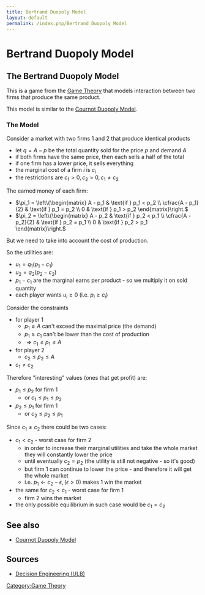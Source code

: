 ```yaml
---
title: Bertrand Duopoly Model
layout: default
permalink: /index.php/Bertrand_Duopoly_Model
---
```


# Bertrand Duopoly Model

## The Bertrand Duopoly Model
This is a game from the [Game Theory](Game_Theory) that models interaction between two firms that produce the same product. 

This model is similar to the [Cournot Duopoly Model](Cournot_Duopoly_Model).


### The Model
Consider a market with two firms $1$ and $2$ that produce identical products
- let $q = A - p$ be the total quantity sold for the price $p$ and demand $A$ 
- if both firms have the same price, then each sells a half of the total 
- if one firm has a lower price, it sells everything 
- the marginal cost of a firm $i$ is $c_i$
- the restrictions are $c_1 > 0, c_2 > 0, c_1 \ne c_2$

The earned money of each firm:
- $\pi_1 = \left\{\begin{matrix}
A - p_1 & \text{if } p_1 < p_2 \\  
\cfrac{A - p_1}{2} & \text{if } p_1 = p_2 \\
0 &  \text{if } p_1 > p_2
\end{matrix}\right.$
- $\pi_2 = \left\{\begin{matrix}
A - p_2 & \text{if } p_2 < p_1 \\  
\cfrac{A - p_2}{2} & \text{if } p_2 = p_1 \\
0 &  \text{if } p_2 > p_1
\end{matrix}\right.$


But we need to take into account the cost of production.

So the utilities are:
- $u_1 = q_1 (p_1 - c_1)$ 
- $u_2 = q_2 (p_2 - c_2)$ 
- $p_1 - c_1$ are the marginal earns per product - so we multiply it on sold quantity
- each player wants $u_i \geqslant 0$ (i.e. $p_i \geqslant c_i$)


Consider the constraints 
- for player 1
  - $p_1 \leqslant A$ can't exceed the maximal price (the demand)
  - $p_1 \geqslant c_1$ can't be lower than the cost of production
  - $\Rightarrow c_1 \leqslant p_1 \leqslant A$
- for player 2
  - $c_2 \leqslant p_2 \leqslant A$
- $c_1 \ne c_2$

Therefore "interesting" values (ones that get profit) are:
- $p_1 \leqslant p_2$ for firm 1
  - or $c_1 \leqslant p_1 \leqslant p_2$
- $p_2 \leqslant p_1$ for firm 1
  - or $c_2 \leqslant p_2 \leqslant p_1$

Since $c_1 \ne c_2$ there could be two cases:
- $c_1 < c_2$ - worst case for firm 2
  - in order to increase their marginal utilities and take the whole market they will constantly lower the price 
  - until eventually $c_2 = p_2$ (the utility is still not negative - so it's good)
  - but firm 1 can continue to lower the price - and therefore it will get the whole market 
  - i.e. $p_1 \leftarrow  c_2 - \epsilon, (\epsilon > 0)$ makes 1 win the market
- the same for $c_2 < c_1$ - worst case for firm 1
  - firm 2 wins the market
- the only possible equilibrium in such case would be $c_1 = c_2$

 
## See also
- [Cournot Duopoly Model](Cournot_Duopoly_Model)

## Sources
- [Decision Engineering (ULB)](Decision_Engineering_(ULB))

[Category:Game Theory](Category_Game_Theory)